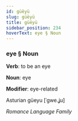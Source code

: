 ```yaml
---
id: güëyü
slug: güëyü
title: güëyü
sidebar_position: 234
hoverText: eye § Noun
---
```


### eye § Noun

**Verb**: to be an eye

**Noun**: eye

**Modifier**: eye-related

Asturian güeyu [ˈɡwe.ʝu]

*Romance Language Family*